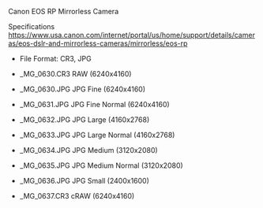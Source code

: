 Canon EOS RP Mirrorless Camera	

Specifications
https://www.usa.canon.com/internet/portal/us/home/support/details/cameras/eos-dslr-and-mirrorless-cameras/mirrorless/eos-rp

- File Format: CR3, JPG

- _MG_0630.CR3 RAW (6240x4160)
- _MG_0630.JPG JPG Fine (6240x4160)
- _MG_0631.JPG JPG Fine Normal (6240x4160)
- _MG_0632.JPG JPG Large (4160x2768)
- _MG_0633.JPG JPG Large Normal (4160x2768)
- _MG_0634.JPG JPG Medium (3120x2080)
- _MG_0635.JPG JPG Medium Normal (3120x2080)
- _MG_0636.JPG JPG Small (2400x1600)
- _MG_0637.CR3 cRAW (6240x4160)
